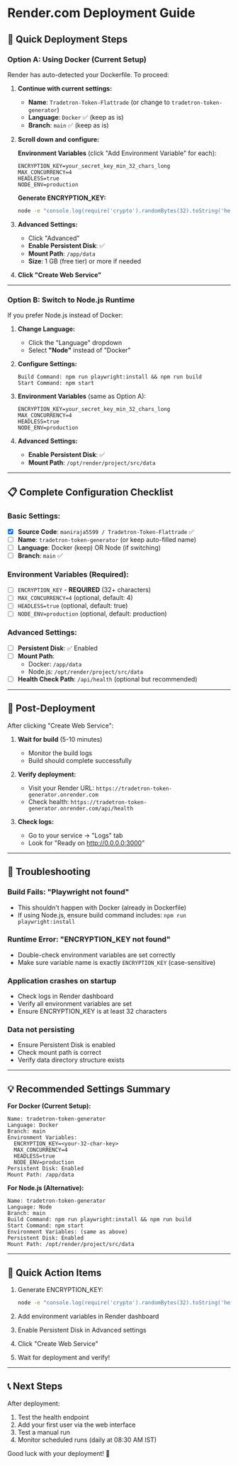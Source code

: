 # Render.com Deployment Guide

## 🚀 Quick Deployment Steps

### Option A: Using Docker (Current Setup)

Render has auto-detected your Dockerfile. To proceed:

1. **Continue with current settings:**
   - **Name**: `Tradetron-Token-Flattrade` (or change to `tradetron-token-generator`)
   - **Language**: `Docker` ✅ (keep as is)
   - **Branch**: `main` ✅ (keep as is)

2. **Scroll down and configure:**

   **Environment Variables** (click "Add Environment Variable" for each):
   ```
   ENCRYPTION_KEY=your_secret_key_min_32_chars_long
   MAX_CONCURRENCY=4
   HEADLESS=true
   NODE_ENV=production
   ```

   **Generate ENCRYPTION_KEY:**
   ```bash
   node -e "console.log(require('crypto').randomBytes(32).toString('hex'))"
   ```

3. **Advanced Settings:**
   - Click "Advanced"
   - **Enable Persistent Disk**: ✅
   - **Mount Path**: `/app/data`
   - **Size**: 1 GB (free tier) or more if needed

4. **Click "Create Web Service"**

---

### Option B: Switch to Node.js Runtime

If you prefer Node.js instead of Docker:

1. **Change Language:**
   - Click the "Language" dropdown
   - Select **"Node"** instead of "Docker"

2. **Configure Settings:**
   ```
   Build Command: npm run playwright:install && npm run build
   Start Command: npm start
   ```

3. **Environment Variables** (same as Option A):
   ```
   ENCRYPTION_KEY=your_secret_key_min_32_chars_long
   MAX_CONCURRENCY=4
   HEADLESS=true
   NODE_ENV=production
   ```

4. **Advanced Settings:**
   - **Enable Persistent Disk**: ✅
   - **Mount Path**: `/opt/render/project/src/data`

---

## 📋 Complete Configuration Checklist

### Basic Settings:
- [x] **Source Code**: `maniraja5599 / Tradetron-Token-Flattrade` ✅
- [ ] **Name**: `tradetron-token-generator` (or keep auto-filled name)
- [ ] **Language**: Docker (keep) OR Node (if switching)
- [ ] **Branch**: `main` ✅

### Environment Variables (Required):
- [ ] `ENCRYPTION_KEY` - **REQUIRED** (32+ characters)
- [ ] `MAX_CONCURRENCY=4` (optional, default: 4)
- [ ] `HEADLESS=true` (optional, default: true)
- [ ] `NODE_ENV=production` (optional, default: production)

### Advanced Settings:
- [ ] **Persistent Disk**: ✅ Enabled
- [ ] **Mount Path**:
  - Docker: `/app/data`
  - Node.js: `/opt/render/project/src/data`
- [ ] **Health Check Path**: `/api/health` (optional but recommended)

---

## 🔧 Post-Deployment

After clicking "Create Web Service":

1. **Wait for build** (5-10 minutes)
   - Monitor the build logs
   - Build should complete successfully

2. **Verify deployment:**
   - Visit your Render URL: `https://tradetron-token-generator.onrender.com`
   - Check health: `https://tradetron-token-generator.onrender.com/api/health`

3. **Check logs:**
   - Go to your service → "Logs" tab
   - Look for "Ready on http://0.0.0.0:3000"

---

## 🐛 Troubleshooting

### Build Fails: "Playwright not found"
- This shouldn't happen with Docker (already in Dockerfile)
- If using Node.js, ensure build command includes: `npm run playwright:install`

### Runtime Error: "ENCRYPTION_KEY not found"
- Double-check environment variables are set correctly
- Make sure variable name is exactly `ENCRYPTION_KEY` (case-sensitive)

### Application crashes on startup
- Check logs in Render dashboard
- Verify all environment variables are set
- Ensure ENCRYPTION_KEY is at least 32 characters

### Data not persisting
- Ensure Persistent Disk is enabled
- Check mount path is correct
- Verify data directory structure exists

---

## 💡 Recommended Settings Summary

**For Docker (Current Setup):**
```
Name: tradetron-token-generator
Language: Docker
Branch: main
Environment Variables:
  ENCRYPTION_KEY=<your-32-char-key>
  MAX_CONCURRENCY=4
  HEADLESS=true
  NODE_ENV=production
Persistent Disk: Enabled
Mount Path: /app/data
```

**For Node.js (Alternative):**
```
Name: tradetron-token-generator
Language: Node
Branch: main
Build Command: npm run playwright:install && npm run build
Start Command: npm start
Environment Variables: (same as above)
Persistent Disk: Enabled
Mount Path: /opt/render/project/src/data
```

---

## 🎯 Quick Action Items

1. Generate ENCRYPTION_KEY:
   ```bash
   node -e "console.log(require('crypto').randomBytes(32).toString('hex'))"
   ```

2. Add environment variables in Render dashboard

3. Enable Persistent Disk in Advanced settings

4. Click "Create Web Service"

5. Wait for deployment and verify!

---

## 📞 Next Steps

After deployment:
1. Test the health endpoint
2. Add your first user via the web interface
3. Test a manual run
4. Monitor scheduled runs (daily at 08:30 AM IST)

Good luck with your deployment! 🚀

